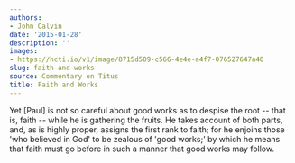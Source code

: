 ```yaml
---
authors:
- John Calvin
date: '2015-01-28'
description: ''
images:
- https://hcti.io/v1/image/8715d509-c566-4e4e-a4f7-076527647a40
slug: faith-and-works
source: Commentary on Titus
title: Faith and Works
---
```


Yet [Paul] is not so careful about good works as to despise the root -- that is, faith -- while he is gathering the fruits. He takes account of both parts, and, as is highly proper, assigns the first rank to faith; for he enjoins those 'who believed in God' to be zealous of 'good works;' by which he means that faith must go before in such a manner that good works may follow.